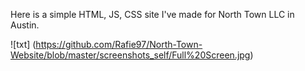 Here is a simple HTML, JS, CSS site I've made for North Town LLC in Austin. 

![txt] (https://github.com/Rafie97/North-Town-Website/blob/master/screenshots_self/Full%20Screen.jpg)